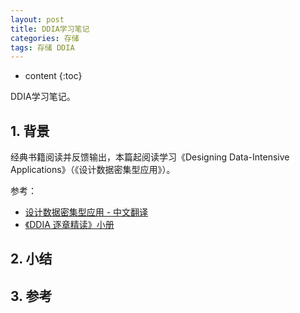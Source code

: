 ```yaml
---
layout: post
title: DDIA学习笔记
categories: 存储
tags: 存储 DDIA
---
```


* content
{:toc}

DDIA学习笔记。



## 1. 背景

经典书籍阅读并反馈输出，本篇起阅读学习《Designing Data-Intensive Applications》（《设计数据密集型应用》）。

参考：

* [设计数据密集型应用 - 中文翻译](http://ddia.vonng.com/#/)
* [《DDIA 逐章精读》小册](https://ddia.qtmuniao.com/#/)

## 2. 小结

## 3. 参考

